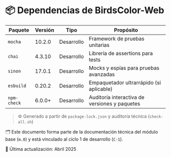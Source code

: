 # 📦 Dependencias de BirdsColor-Web

| Paquete       | Versión | Tipo       | Propósito                                  |
|---------------|---------|------------|--------------------------------------------|
| `mocha`       | 10.2.0  | Desarrollo | Framework de pruebas unitarias             |
| `chai`        | 4.3.10  | Desarrollo | Librería de assertions para tests          |
| `sinon`       | 17.0.1  | Desarrollo | Mocks y espías para pruebas avanzadas      |
| `esbuild`     | 0.20.2  | Desarrollo | Empaquetador ultrarrápido (si aplicable)   |
| `npm-check`   | 6.0.0+  | Desarrollo | Auditoría interactiva de versiones y paquetes |

> ⚙️ Generado a partir de `package-lock.json` y auditoría técnica (`check-all.sh`)

🗂️ Este documento forma parte de la documentación técnica del módulo base (`m.0`) y está vinculado al ciclo 1 de desarrollo (`C-1`).

🔄 Última actualización: Abril 2025
